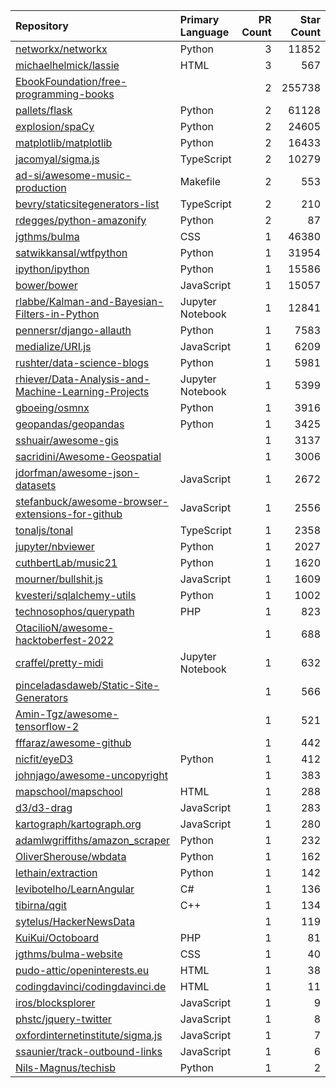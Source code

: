 | Repository | Primary Language | PR Count | Star Count |
| :-- | :-- | --: | --: |
| [networkx/networkx](https://github.com/networkx/networkx) | Python | 3 | 11852 |
| [michaelhelmick/lassie](https://github.com/michaelhelmick/lassie) | HTML | 3 | 567 |
| [EbookFoundation/free-programming-books](https://github.com/EbookFoundation/free-programming-books) |  | 2 | 255738 |
| [pallets/flask](https://github.com/pallets/flask) | Python | 2 | 61128 |
| [explosion/spaCy](https://github.com/explosion/spaCy) | Python | 2 | 24605 |
| [matplotlib/matplotlib](https://github.com/matplotlib/matplotlib) | Python | 2 | 16433 |
| [jacomyal/sigma.js](https://github.com/jacomyal/sigma.js) | TypeScript | 2 | 10279 |
| [ad-si/awesome-music-production](https://github.com/ad-si/awesome-music-production) | Makefile | 2 | 553 |
| [bevry/staticsitegenerators-list](https://github.com/bevry/staticsitegenerators-list) | TypeScript | 2 | 210 |
| [rdegges/python-amazonify](https://github.com/rdegges/python-amazonify) | Python | 2 | 87 |
| [jgthms/bulma](https://github.com/jgthms/bulma) | CSS | 1 | 46380 |
| [satwikkansal/wtfpython](https://github.com/satwikkansal/wtfpython) | Python | 1 | 31954 |
| [ipython/ipython](https://github.com/ipython/ipython) | Python | 1 | 15586 |
| [bower/bower](https://github.com/bower/bower) | JavaScript | 1 | 15057 |
| [rlabbe/Kalman-and-Bayesian-Filters-in-Python](https://github.com/rlabbe/Kalman-and-Bayesian-Filters-in-Python) | Jupyter Notebook | 1 | 12841 |
| [pennersr/django-allauth](https://github.com/pennersr/django-allauth) | Python | 1 | 7583 |
| [medialize/URI.js](https://github.com/medialize/URI.js) | JavaScript | 1 | 6209 |
| [rushter/data-science-blogs](https://github.com/rushter/data-science-blogs) | Python | 1 | 5981 |
| [rhiever/Data-Analysis-and-Machine-Learning-Projects](https://github.com/rhiever/Data-Analysis-and-Machine-Learning-Projects) | Jupyter Notebook | 1 | 5399 |
| [gboeing/osmnx](https://github.com/gboeing/osmnx) | Python | 1 | 3916 |
| [geopandas/geopandas](https://github.com/geopandas/geopandas) | Python | 1 | 3425 |
| [sshuair/awesome-gis](https://github.com/sshuair/awesome-gis) |  | 1 | 3137 |
| [sacridini/Awesome-Geospatial](https://github.com/sacridini/Awesome-Geospatial) |  | 1 | 3006 |
| [jdorfman/awesome-json-datasets](https://github.com/jdorfman/awesome-json-datasets) | JavaScript | 1 | 2672 |
| [stefanbuck/awesome-browser-extensions-for-github](https://github.com/stefanbuck/awesome-browser-extensions-for-github) | JavaScript | 1 | 2556 |
| [tonaljs/tonal](https://github.com/tonaljs/tonal) | TypeScript | 1 | 2358 |
| [jupyter/nbviewer](https://github.com/jupyter/nbviewer) | Python | 1 | 2027 |
| [cuthbertLab/music21](https://github.com/cuthbertLab/music21) | Python | 1 | 1620 |
| [mourner/bullshit.js](https://github.com/mourner/bullshit.js) | JavaScript | 1 | 1609 |
| [kvesteri/sqlalchemy-utils](https://github.com/kvesteri/sqlalchemy-utils) | Python | 1 | 1002 |
| [technosophos/querypath](https://github.com/technosophos/querypath) | PHP | 1 | 823 |
| [OtacilioN/awesome-hacktoberfest-2022](https://github.com/OtacilioN/awesome-hacktoberfest-2022) |  | 1 | 688 |
| [craffel/pretty-midi](https://github.com/craffel/pretty-midi) | Jupyter Notebook | 1 | 632 |
| [pinceladasdaweb/Static-Site-Generators](https://github.com/pinceladasdaweb/Static-Site-Generators) |  | 1 | 566 |
| [Amin-Tgz/awesome-tensorflow-2](https://github.com/Amin-Tgz/awesome-tensorflow-2) |  | 1 | 521 |
| [fffaraz/awesome-github](https://github.com/fffaraz/awesome-github) |  | 1 | 442 |
| [nicfit/eyeD3](https://github.com/nicfit/eyeD3) | Python | 1 | 412 |
| [johnjago/awesome-uncopyright](https://github.com/johnjago/awesome-uncopyright) |  | 1 | 383 |
| [mapschool/mapschool](https://github.com/mapschool/mapschool) | HTML | 1 | 288 |
| [d3/d3-drag](https://github.com/d3/d3-drag) | JavaScript | 1 | 283 |
| [kartograph/kartograph.org](https://github.com/kartograph/kartograph.org) | JavaScript | 1 | 280 |
| [adamlwgriffiths/amazon_scraper](https://github.com/adamlwgriffiths/amazon_scraper) | Python | 1 | 232 |
| [OliverSherouse/wbdata](https://github.com/OliverSherouse/wbdata) | Python | 1 | 162 |
| [lethain/extraction](https://github.com/lethain/extraction) | Python | 1 | 142 |
| [levibotelho/LearnAngular](https://github.com/levibotelho/LearnAngular) | C# | 1 | 136 |
| [tibirna/qgit](https://github.com/tibirna/qgit) | C++ | 1 | 134 |
| [sytelus/HackerNewsData](https://github.com/sytelus/HackerNewsData) |  | 1 | 119 |
| [KuiKui/Octoboard](https://github.com/KuiKui/Octoboard) | PHP | 1 | 81 |
| [jgthms/bulma-website](https://github.com/jgthms/bulma-website) | CSS | 1 | 40 |
| [pudo-attic/openinterests.eu](https://github.com/pudo-attic/openinterests.eu) | HTML | 1 | 38 |
| [codingdavinci/codingdavinci.de](https://github.com/codingdavinci/codingdavinci.de) | HTML | 1 | 11 |
| [iros/blocksplorer](https://github.com/iros/blocksplorer) | JavaScript | 1 | 9 |
| [phstc/jquery-twitter](https://github.com/phstc/jquery-twitter) | JavaScript | 1 | 8 |
| [oxfordinternetinstitute/sigma.js](https://github.com/oxfordinternetinstitute/sigma.js) | JavaScript | 1 | 7 |
| [ssaunier/track-outbound-links](https://github.com/ssaunier/track-outbound-links) | JavaScript | 1 | 6 |
| [Nils-Magnus/techisb](https://github.com/Nils-Magnus/techisb) | Python | 1 | 2 |
